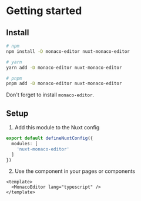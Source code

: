 # Getting started
## Install
```sh
# npm
npm install -D monaco-editor nuxt-monaco-editor

# yarn
yarn add -D monaco-editor nuxt-monaco-editor

# pnpm
pnpm add -D monaco-editor nuxt-monaco-editor
```
Don't forget to install `monaco-editor`.

## Setup
1. Add this module to the Nuxt config
```ts
export default defineNuxtConfig({
  modules: [
    'nuxt-monaco-editor'
  ]
})
```

2. Use the component in your pages or components
```vue
<template>
  <MonacoEditor lang="typescript" />
</template>
```